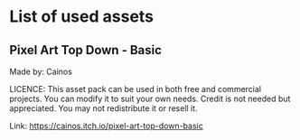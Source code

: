 # List of used assets

## Pixel Art Top Down - Basic

Made by:
Cainos

LICENCE:
This asset pack can be used in both free and commercial projects. You can modify it to suit your own needs. Credit is not needed but appreciated.  You may not redistribute it or resell it.

Link:
https://cainos.itch.io/pixel-art-top-down-basic

##
